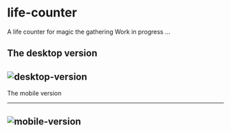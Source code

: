 # life-counter
A life counter for magic the gathering
Work in progress ...


The desktop version 
------
![desktop-version](https://user-images.githubusercontent.com/116040965/221343303-8367af3f-47ff-4230-90b0-33714e319970.png)
------


The mobile version

-----
![mobile-version](https://user-images.githubusercontent.com/116040965/221343446-1c90c01f-704f-4bec-a3c9-cd44a1afe6d5.png)
-----
